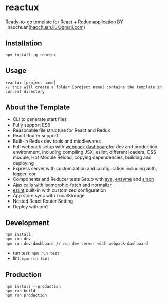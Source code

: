 reactux
=================
Ready-to-go template for React + Redux application
BY _haochuan(haochuan.liu@gmail.com)

Installation
------------

    npm install -g reactux
    
Usage
------------

    reactux [project name]
    // this will create a folder [project name] contains the template in current directory

About the Template
------------

- CLI to generate start files
- Fully support ES6 
- Reasonable file structure for React and Redux
- React Router support
- Built-in Redux dev tools and middlewares 
- Full webpack setup with [webpack dashboard](https://github.com/FormidableLabs/webpack-dashboard)for dev and production environment, including compiling JSX, eslint, different loaders, CSS module, Hot Module Reload, copying dependencies, building and deploying
- Express server with customization and configuration including auth, logger, cor 
- Components and Reducer tests Setup with [ava](https://github.com/avajs/ava), [enzyme](https://github.com/airbnb/enzyme) and [sinon](http://sinonjs.org/)
- Ajax calls with [isomorphic-fetch](https://github.com/matthew-andrews/isomorphic-fetch) and [normalizr](https://github.com/paularmstrong/normalizr)
- [eslint](http://eslint.org/) built-in with customized configuration
- App store sync with LocalStorage 
- Nested React Router Setting
- Deploy with pm2 

Development
------------

```
npm install
npm run dev
npm run dev-dashboard // run dev server with webpack-dashboard
```

- run test: `npm run test`
- lint: `npm run lint`

Production
------------

```
npm install --production
npm run build
npm run production
```